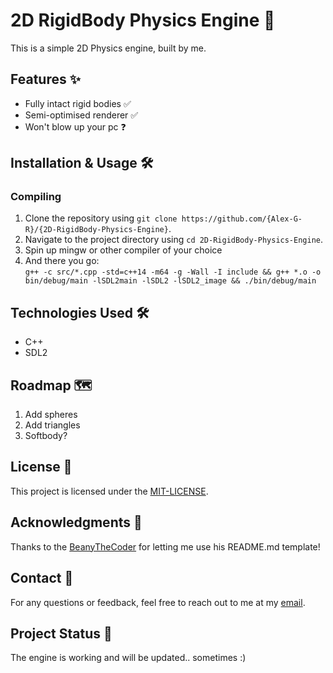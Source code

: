 <!-- Please replace {repo-owner}, {repo-name}, and {email} with their appropriate values. -->

# 2D RigidBody Physics Engine 🚀

This is a simple 2D Physics engine, built by me.

## Features ✨

- Fully intact rigid bodies ✅
- Semi-optimised renderer ✅
- Won't blow up your pc ❓

## Installation & Usage 🛠️

### Compiling
1. Clone the repository using `git clone https://github.com/{Alex-G-R}/{2D-RigidBody-Physics-Engine}`.
2. Navigate to the project directory using `cd 2D-RigidBody-Physics-Engine`.
3. Spin up mingw or other compiler of your choice
4. And there you go: <br>
` g++ -c src/*.cpp -std=c++14 -m64 -g -Wall -I include && g++ *.o -o bin/debug/main -lSDL2main -lSDL2 -lSDL2_image && ./bin/debug/main `

## Technologies Used 🛠️

- C++
- SDL2

## Roadmap 🗺️
1. Add spheres
2. Add triangles
3. Softbody?

## License 📝

This project is licensed under the [MIT-LICENSE](https://github.com/Alex-G-R/2D-RigidBody-Physics-Engine/blob/main/LICENSE).

## Acknowledgments 🙏

Thanks to the [BeanyTheCoder](https://github.com/BeanyTheCoder) for letting me use his README.md template!

## Contact 📧

For any questions or feedback, feel free to reach out to me at my [email](alex.grabski555@gmail.com).

## Project Status 🚀

The engine is working and will be updated.. sometimes :)
